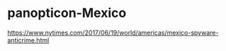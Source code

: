 # panopticon-Mexico

https://www.nytimes.com/2017/06/19/world/americas/mexico-spyware-anticrime.html
